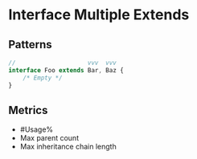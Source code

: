 # Interface Multiple Extends

## Patterns

```ts
//                    vvv  vvv
interface Foo extends Bar, Baz {
    /* Empty */
}
```

## Metrics

* #Usage%
* Max parent count
* Max inheritance chain length
